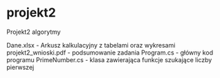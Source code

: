# projekt2

Projekt2 algorytmy

Dane.xlsx - Arkusz kalkulacyjny z tabelami oraz wykresami
projekt2_wnioski.pdf - podsumowanie zadania
Program.cs - główny kod programu
PrimeNumber.cs - klasa zawierająca funkcje szukające liczby pierwszej
